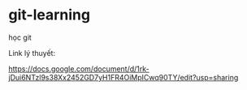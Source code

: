 # git-learning
học git

Link lý thuyết: 

https://docs.google.com/document/d/1rk-jDui6NTzl9s38Xx2452GD7yH1FR4OiMpICwq90TY/edit?usp=sharing
